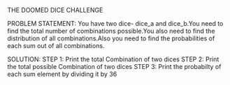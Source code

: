 THE DOOMED DICE CHALLENGE

 PROBLEM STATEMENT: You have two dice- dice_a and dice_b.You need to find the total number of combinations possible.You also need to find the distribution of all combinations.Also you need to find the probabilities of each sum out of all combinations.

SOLUTION:
STEP 1: Print the total Combination of two dices
STEP 2: Print the total possible Combination of two dices
STEP 3: Print the probabilty of each sum element by dividing it by 36
